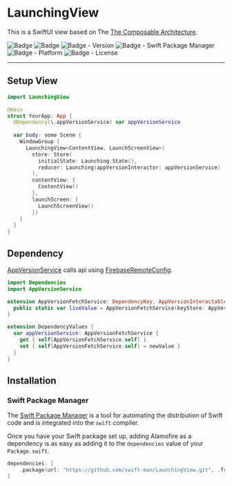 # LaunchingView

This is a SwiftUI view based on The [The Composable Architecture](https://github.com/pointfreeco/swift-composable-architecture).

![Badge](https://img.shields.io/badge/swift-white.svg?style=flat-square&logo=Swift)
![Badge](https://img.shields.io/badge/SwiftUI-001b87.svg?style=flat-square&logo=Swift&logoColor=black)
![Badge - Version](https://img.shields.io/badge/Version-0.5.1-1177AA?style=flat-square)
![Badge - Swift Package Manager](https://img.shields.io/badge/SPM-compatible-orange?style=flat-square)
![Badge - Platform](https://img.shields.io/badge/platform-mac_12|ios_15-yellow?style=flat-square)
![Badge - License](https://img.shields.io/badge/license-MIT-black?style=flat-square)  

---

## Setup View
```swift
import LaunchingView

@main
struct YourApp: App {
  @Dependency(\.appVersionService) var appVersionService
  
  var body: some Scene {
    WindowGroup {
      LaunchingView<ContentView, LaunchScreenView>(
        store: Store(
          initialState: Launching.State(),
          reducer: Launching(appVersionInteractor: appVersionService)
        ),
        contentView: {
          ContentView()
        },
        launchScreen: {
          LaunchScreenView()
        })
    }
  }
}
```

## Dependency 
[AppVersionService](https://github.com/swift-man/AppVersionService) calls api using [FirebaseRemoteConfig](https://github.com/firebase/firebase-ios-sdk).

```swift
import Dependencies
import AppVersionService

extension AppVersionFetchService: DependencyKey, AppVersionInteractable {
  public static var liveValue = AppVersionFetchService(keyStore: AppVersionServiceKeyStore())
}

extension DependencyValues {
  var appVersionService: AppVersionFetchService {
    get { self[AppVersionFetchService.self] }
    set { self[AppVersionFetchService.self] = newValue }
  }
}
```

## Installation
### Swift Package Manager

The [Swift Package Manager](https://swift.org/package-manager/) is a tool for automating the distribution of Swift code and is integrated into the `swift` compiler. 

Once you have your Swift package set up, adding Alamofire as a dependency is as easy as adding it to the `dependencies` value of your `Package.swift`.

```swift
dependencies: [
    .package(url: "https://github.com/swift-man/LaunchingView.git", .from: "0.5.1")
]
```
